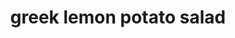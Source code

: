 ---
id: 5d432a8aa7c9440014f6ffa6
servings:
notes:
directions: 'cook the potatoes in boiling water until they are just tender
 and easily pierced with the tip of a sharp knife. drain and cut into bite sized pieces
 in quarters or in half
 depending on the size of your potatoes.
while the potatoes are cooking make the dressing. put all the ingredients in a small jar or measuring cup and blend with a stick blender until bright yellow and creamy (emulsified.) be sure to taste it now to see if you need more salt
 more lemon
 or whatever.
while the potatoes are hot
 dress them in several tablespoons of the dressing
 gently tossing to make sure they all get coated. let cool
 then cover and refrigerate until cold.
when the potatoes are chilled
 add the green onions and fresh oregano. season with salt and fresh cracked black pepper to taste. toss with more dressing and serve.'
ingredients: '1 and 1/2 pounds baby
 new
 or petite potatoes (i used petite gold)
8 scallions
 thinly sliced
 white and green parts
2 tbsp chopped fresh oregano (dont use dried ~ substitute fresh dill
 rosemary
 thyme
 or parsley)
salt and fresh cracked black pepper to taste
dressing
1/4 cup + 2 tbsp extra virgin olive oil
1/2 tsp prepared mustard
1 small clove of garlic
 finely minced
zest of 1/2 lemon
juice of 1/2 lemon
1/8 tsp salt
several good grindings of black pepper'
rating: 3
ease: easy

category: side dish
href: 'https://theviewfromgreatisland.com/greek-lemon-potato-salad-recipe/'
totalTime: 20 minutes
cookTime: 10 minutes
prepTime: 10 mintues
title: greek lemon potato salad
path: /greek-lemon-potato-salad
---